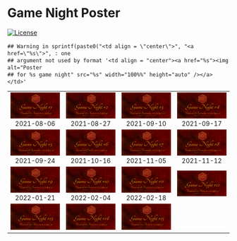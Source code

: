 
<!-- README.md is generated from README.Rmd. Please edit that file -->

# Game Night Poster

<!-- badges: start -->

[![License](https://img.shields.io/github/license/mcanouil/game-night)](LICENSE)
<!-- badges: end -->

    ## Warning in sprintf(paste0("<td align = \"center\">", "<a href=\"%s\">", : one
    ## argument not used by format '<td align = "center"><a href="%s"><img alt="Poster
    ## for %s game night" src="%s" width="100%%" height="auto" /></a></td>'

<table>
<tr>
<td align="center">
<img alt="Poster for 2021-08-06 game night" src="thumbs/2021-08-06.png" width="100%" height="auto" /><br/>2021-08-06
</td>
<td align="center">
<img alt="Poster for 2021-08-27 game night" src="thumbs/2021-08-27.png" width="100%" height="auto" /><br/>2021-08-27
</td>
<td align="center">
<img alt="Poster for 2021-09-10 game night" src="thumbs/2021-09-10.png" width="100%" height="auto" /><br/>2021-09-10
</td>
<td align="center">
<img alt="Poster for 2021-09-17 game night" src="thumbs/2021-09-17.png" width="100%" height="auto" /><br/>2021-09-17
</td>
</tr>
<tr>
<td align="center">
<img alt="Poster for 2021-09-24 game night" src="thumbs/2021-09-24.png" width="100%" height="auto" /><br/>2021-09-24
</td>
<td align="center">
<img alt="Poster for 2021-10-16 game night" src="thumbs/2021-10-16.png" width="100%" height="auto" /><br/>2021-10-16
</td>
<td align="center">
<img alt="Poster for 2021-11-05 game night" src="thumbs/2021-11-05.png" width="100%" height="auto" /><br/>2021-11-05
</td>
<td align="center">
<img alt="Poster for 2021-11-12 game night" src="thumbs/2021-11-12.png" width="100%" height="auto" /><br/>2021-11-12
</td>
</tr>
<tr>
<td align="center">
<img alt="Poster for 2022-01-21 game night" src="thumbs/2022-01-21.png" width="100%" height="auto" /><br/>2022-01-21
</td>
<td align="center">
<img alt="Poster for 2022-02-04 game night" src="thumbs/2022-02-04.png" width="100%" height="auto" /><br/>2022-02-04
</td>
<td align="center">
<img alt="Poster for 2022-02-18 game night" src="thumbs/2022-02-18.png" width="100%" height="auto" /><br/>2022-02-18
</td>
<td align="center">
<a href="posters/2022-03-11"><img alt="Poster for 2022-03-11 game night" src="thumbs/2022-03-11.png" width="100%" height="auto" /></a>
</td>
</tr>
<tr>
<td align="center">
<a href="posters/2022-03-25"><img alt="Poster for 2022-03-25 game night" src="thumbs/2022-03-25.png" width="100%" height="auto" /></a>
</td>
<td align="center">
<a href="posters/2022-04-08"><img alt="Poster for 2022-04-08 game night" src="thumbs/2022-04-08.png" width="100%" height="auto" /></a>
</td>
<td align="center">
<a href="posters/2022-04-22"><img alt="Poster for 2022-04-22 game night" src="thumbs/2022-04-22.png" width="100%" height="auto" /></a>
</td>
</tr>
</table>

